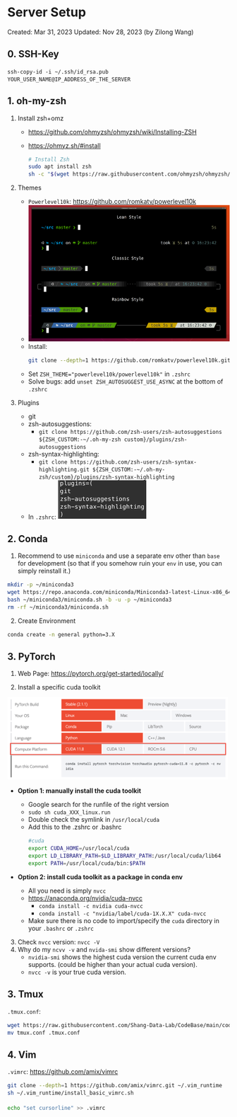 # Server Setup

Created: Mar 31, 2023
Updated: Nov 28, 2023 (by Zilong Wang)

## 0. SSH-Key

`ssh-copy-id -i ~/.ssh/id_rsa.pub YOUR_USER_NAME@IP_ADDRESS_OF_THE_SERVER`

## 1. oh-my-zsh

1. Install zsh+omz

   - https://github.com/ohmyzsh/ohmyzsh/wiki/Installing-ZSH
   - https://ohmyz.sh/#install

     ```bash
     # Install Zsh
     sudo apt install zsh
     sh -c "$(wget https://raw.githubusercontent.com/ohmyzsh/ohmyzsh/master/tools/install.sh -O -)"
     ```
2. Themes
   - `Powerlevel10k`: https://github.com/romkatv/powerlevel10k
   - <img src="assets/zsh_theme.png" width="500">
   - Install:
     ```bash
     git clone --depth=1 https://github.com/romkatv/powerlevel10k.git ${ZSH_CUSTOM:-~/.oh-my-zsh/custom}/themes/powerlevel10k
     ```
   - Set `ZSH_THEME="powerlevel10k/powerlevel10k"` in `.zshrc`
   - Solve bugs: add `unset ZSH_AUTOSUGGEST_USE_ASYNC` at the bottom of `.zshrc`

3. Plugins 
   - git
   - zsh-autosuggestions: 
     - `git clone https://github.com/zsh-users/zsh-autosuggestions ${ZSH_CUSTOM:-~/.oh-my-zsh custom}/plugins/zsh-autosuggestions`
   - zsh-syntax-highlighting:
     - `git clone https://github.com/zsh-users/zsh-syntax-highlighting.git ${ZSH_CUSTOM:-~/.oh-my-zsh/custom}/plugins/zsh-syntax-highlighting`
   - In `.zshrc`: <img src="assets/zsh_plugins.png" width="200">

## 2. Conda

1. Recommend to use `miniconda` and use a separate env other than `base` for development (so that if you somehow ruin your `env` in use, you can simply reinstall it.)

```bash
mkdir -p ~/miniconda3
wget https://repo.anaconda.com/miniconda/Miniconda3-latest-Linux-x86_64.sh -O ~/miniconda3/miniconda.sh
bash ~/miniconda3/miniconda.sh -b -u -p ~/miniconda3
rm -rf ~/miniconda3/miniconda.sh
```

2. Create Environment

```bash
conda create -n general python=3.X
```

## 3. PyTorch

1. Web Page: https://pytorch.org/get-started/locally/

2. Install a specific cuda toolkit
  <img src="assets/pytorch_install.png" width="500">
   
   * **Option 1: manually install the cuda toolkit**
     - Google search for the runfile of the right version
     - `sudo sh cuda_XXX_linux.run`
     - Double check the symlink in `/usr/local/cuda`
     - Add this to the .zshrc or .bashrc
       ```bash
       #cuda
       export CUDA_HOME=/usr/local/cuda
       export LD_LIBRARY_PATH=$LD_LIBRARY_PATH:/usr/local/cuda/lib64
       export PATH=/usr/local/cuda/bin:$PATH
       ```
   
   * **Option 2: install cuda toolkit as a package in conda env**
     - All you need is simply `nvcc`
     - https://anaconda.org/nvidia/cuda-nvcc
       - `conda install -c nvidia cuda-nvcc`
       - `conda install -c "nvidia/label/cuda-1X.X.X" cuda-nvcc`
     - Make sure there is no code to import/specify the `cuda` directory in your `.bashrc` or `.zshrc`
      
3. Check `nvcc` version: `nvcc -V`
4. Why do my `ncvv -v` and `nvida-smi` show different versions?
   * `nvidia-smi` shows the highest cuda version the current cuda env supports. (could be higher than your actual cuda version).
   * `nvcc -v` is your true cuda version.



## 3. Tmux

`.tmux.conf`: 
```bash
wget https://raw.githubusercontent.com/Shang-Data-Lab/CodeBase/main/code/tmux.conf
mv tmux.conf .tmux.conf
```


## 4. Vim 

`.vimrc`: https://github.com/amix/vimrc
```bash
git clone --depth=1 https://github.com/amix/vimrc.git ~/.vim_runtime
sh ~/.vim_runtime/install_basic_vimrc.sh

echo "set cursorline" >> .vimrc
```






